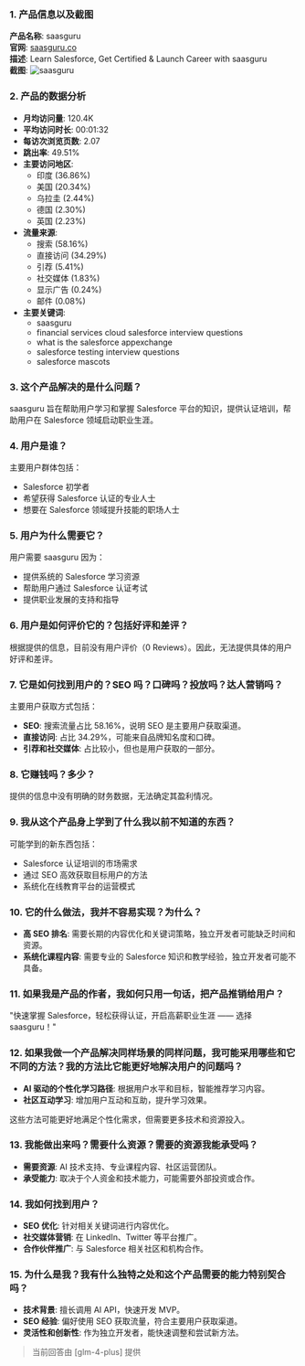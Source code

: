 ### 1. 产品信息以及截图

**产品名称**: saasguru  
**官网**: [saasguru.co](https://saasguru.co)  
**描述**: Learn Salesforce, Get Certified & Launch Career with saasguru  
**截图**: ![saasguru](https://cdn-images.toolify.ai/170349887726975848.jpg)

### 2. 产品的数据分析

- **月均访问量**: 120.4K
- **平均访问时长**: 00:01:32
- **每访次浏览页数**: 2.07
- **跳出率**: 49.51%
- **主要访问地区**: 
  - 印度 (36.86%)
  - 美国 (20.34%)
  - 乌拉圭 (2.44%)
  - 德国 (2.30%)
  - 英国 (2.23%)
- **流量来源**:
  - 搜索 (58.16%)
  - 直接访问 (34.29%)
  - 引荐 (5.41%)
  - 社交媒体 (1.83%)
  - 显示广告 (0.24%)
  - 邮件 (0.08%)
- **主要关键词**: 
  - saasguru
  - financial services cloud salesforce interview questions
  - what is the salesforce appexchange
  - salesforce testing interview questions
  - salesforce mascots

### 3. 这个产品解决的是什么问题？

saasguru 旨在帮助用户学习和掌握 Salesforce 平台的知识，提供认证培训，帮助用户在 Salesforce 领域启动职业生涯。

### 4. 用户是谁？

主要用户群体包括：
- Salesforce 初学者
- 希望获得 Salesforce 认证的专业人士
- 想要在 Salesforce 领域提升技能的职场人士

### 5. 用户为什么需要它？

用户需要 saasguru 因为：
- 提供系统的 Salesforce 学习资源
- 帮助用户通过 Salesforce 认证考试
- 提供职业发展的支持和指导

### 6. 用户是如何评价它的？包括好评和差评？

根据提供的信息，目前没有用户评价（0 Reviews）。因此，无法提供具体的用户好评和差评。

### 7. 它是如何找到用户的？SEO 吗？口碑吗？投放吗？达人营销吗？

主要用户获取方式包括：
- **SEO**: 搜索流量占比 58.16%，说明 SEO 是主要用户获取渠道。
- **直接访问**: 占比 34.29%，可能来自品牌知名度和口碑。
- **引荐和社交媒体**: 占比较小，但也是用户获取的一部分。

### 8. 它赚钱吗？多少？

提供的信息中没有明确的财务数据，无法确定其盈利情况。

### 9. 我从这个产品身上学到了什么我以前不知道的东西？

可能学到的新东西包括：
- Salesforce 认证培训的市场需求
- 通过 SEO 高效获取目标用户的方法
- 系统化在线教育平台的运营模式

### 10. 它的什么做法，我并不容易实现？为什么？

- **高 SEO 排名**: 需要长期的内容优化和关键词策略，独立开发者可能缺乏时间和资源。
- **系统化课程内容**: 需要专业的 Salesforce 知识和教学经验，独立开发者可能不具备。

### 11. 如果我是产品的作者，我如何只用一句话，把产品推销给用户？

"快速掌握 Salesforce，轻松获得认证，开启高薪职业生涯 —— 选择 saasguru！"

### 12. 如果我做一个产品解决同样场景的同样问题，我可能采用哪些和它不同的方法？我的方法比它能更好地解决用户的问题吗？

- **AI 驱动的个性化学习路径**: 根据用户水平和目标，智能推荐学习内容。
- **社区互动学习**: 增加用户互动和互助，提升学习效果。

这些方法可能更好地满足个性化需求，但需要更多技术和资源投入。

### 13. 我能做出来吗？需要什么资源？需要的资源我能承受吗？

- **需要资源**: AI 技术支持、专业课程内容、社区运营团队。
- **承受能力**: 取决于个人资金和技术能力，可能需要外部投资或合作。

### 14. 我如何找到用户？

- **SEO 优化**: 针对相关关键词进行内容优化。
- **社交媒体营销**: 在 LinkedIn、Twitter 等平台推广。
- **合作伙伴推广**: 与 Salesforce 相关社区和机构合作。

### 15. 为什么是我？我有什么独特之处和这个产品需要的能力特别契合吗？

- **技术背景**: 擅长调用 AI API，快速开发 MVP。
- **SEO 经验**: 偏好使用 SEO 获取流量，符合主要用户获取渠道。
- **灵活性和创新性**: 作为独立开发者，能快速调整和尝试新方法。

> 当前回答由 [glm-4-plus] 提供